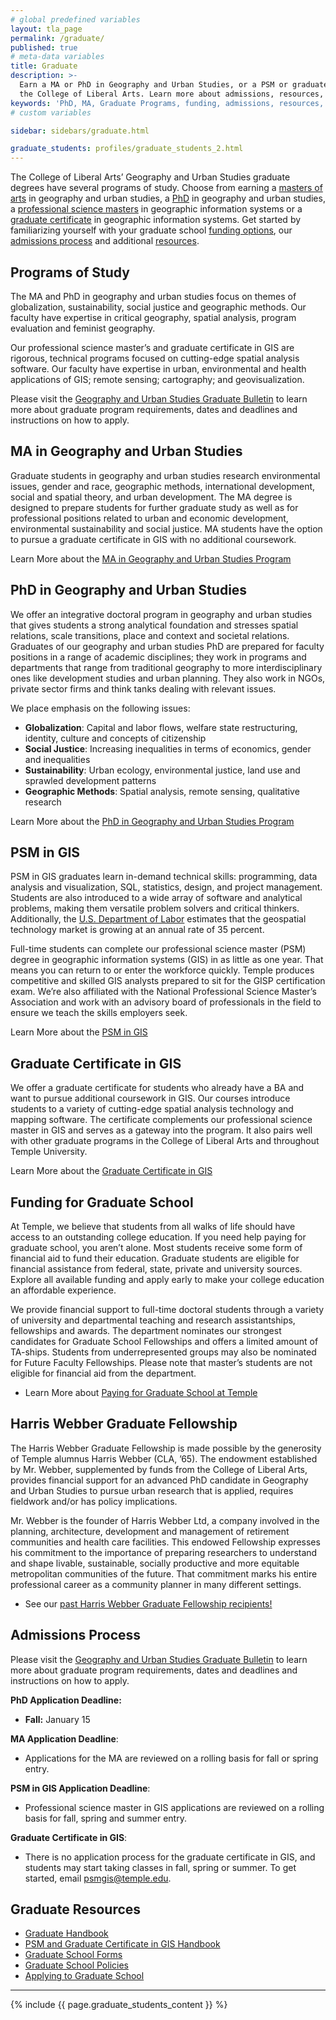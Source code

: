 ```yaml
---
# global predefined variables
layout: tla_page
permalink: /graduate/
published: true
# meta-data variables
title: Graduate
description: >-
  Earn a MA or PhD in Geography and Urban Studies, or a PSM or graduate certificate in Geographic Information Systems (GIS) in 
  the College of Liberal Arts. Learn more about admissions, resources, funding, and graduate programs at Temple University.
keywords: 'PhD, MA, Graduate Programs, funding, admissions, resources, psm, graduate certificate, GUS, GIS'
# custom variables

sidebar: sidebars/graduate.html

graduate_students: profiles/graduate_students_2.html
---
```

The College of Liberal Arts’ Geography and Urban Studies graduate degrees have several programs of study. Choose from earning a [masters of arts](#ma-in-geography-and-urban-studies) in geography and urban studies, a [PhD](#phd-in-geography-and-urban-studies) in geography and urban studies, a [professional science masters](#psm-in-gis) in geographic information systems or a [graduate certificate](#graduate-certificate-in-gis) in geographic information systems. Get started by familiarizing yourself with your graduate school [funding options](#funding-for-graduate-school), our [admissions process](#admissions-process) and additional [resources](#graduate-resources).

## Programs of Study
The MA and PhD in geography and urban studies focus on themes of globalization, sustainability, social justice and geographic methods. Our faculty have expertise in critical geography, spatial analysis, program evaluation and feminist geography.

Our professional science master’s and graduate certificate in GIS are rigorous, technical programs focused on cutting-edge spatial analysis software. Our faculty have expertise in urban, environmental and health applications of GIS; remote sensing; cartography; and geovisualization.

Please visit the [Geography and Urban Studies Graduate Bulletin](http://bulletin.temple.edu/graduate/scd/cla/english-ma/#admissiontext) to learn more about graduate program requirements, dates and deadlines and instructions on how to apply.

## MA in Geography and Urban Studies
Graduate students in geography and urban studies research environmental issues, gender and race, geographic methods, international development, social and spatial theory, and urban development. The MA degree is designed to prepare students for further graduate study as well as for professional positions related to urban and economic development, environmental sustainability and social justice. MA students have the option to pursue a graduate certificate in GIS with no additional coursework.

Learn More about the [MA in Geography and Urban Studies Program](http://bulletin.temple.edu/graduate/scd/cla/geography-urban-studies-ma/)

## PhD in Geography and Urban Studies
We offer an integrative doctoral program in geography and urban studies that gives students a strong analytical foundation and stresses spatial relations, scale transitions, place and context and societal relations. Graduates of our geography and urban studies PhD are prepared for faculty positions in a range of academic disciplines; they work in programs and departments that range from traditional geography to more interdisciplinary ones like development studies and urban planning. They also work in NGOs, private sector firms and think tanks dealing with relevant issues.

We place emphasis on the following issues:
- **Globalization**: Capital and labor flows, welfare state restructuring, identity, culture and concepts of citizenship
- **Social Justice**: Increasing inequalities in terms of economics, gender and inequalities
- **Sustainability**: Urban ecology, environmental justice, land use and sprawled development patterns
- **Geographic Methods**: Spatial analysis, remote sensing, qualitative research

Learn More about the [PhD in Geography and Urban Studies Program](http://bulletin.temple.edu/graduate/scd/cla/geography-urban-studies-phd/)

## PSM in GIS
PSM in GIS graduates learn in-demand technical skills: programming, data analysis and visualization, SQL, statistics, design, and project management. Students are also introduced to a wide array of software and analytical problems, making them versatile problem solvers and critical thinkers. Additionally, the  [U.S. Department of Labor](https://www.doleta.gov/brg/indprof/geospatial_profile.cfm) estimates that the geospatial technology market is growing at an annual rate of 35 percent. 

Full-time students can complete our professional science master (PSM) degree in geographic information systems (GIS) in as little as one year. That means you can return to or enter the workforce quickly. Temple produces competitive and skilled GIS analysts prepared to sit for the GISP certification exam. We’re also affiliated with the National Professional Science Master’s Association and work with an advisory board of professionals in the field to ensure we teach the skills employers seek.

Learn More about the [PSM in GIS](http://bulletin.temple.edu/graduate/scd/cla/geographic-information-systems-psm/)

## Graduate Certificate in GIS
We offer a graduate certificate for students who already have a BA and want to pursue additional coursework in GIS. Our courses introduce students to a variety of cutting-edge spatial analysis technology and mapping software. The certificate complements our professional science master in GIS and serves as a gateway into the program. It also pairs well with other graduate programs in the College of Liberal Arts and throughout Temple University.

Learn More about the [Graduate Certificate in GIS](http://bulletin.temple.edu/graduate/scd/cla/geographic-information-systems-certificate/)

## Funding for Graduate School
At Temple, we believe that students from all walks of life should have access to an outstanding college education. If you need help paying for graduate school, you aren’t alone. Most students receive some form of financial aid to fund their education. Graduate students are eligible for financial assistance from federal, state, private and university sources. Explore all available funding and apply early to make your college education an affordable experience.

We provide financial support to full-time doctoral students through a variety of university and departmental teaching and research assistantships, fellowships and awards. The department nominates our strongest candidates for Graduate School Fellowships and offers a limited amount of TA-ships. Students from underrepresented groups may also be nominated for Future Faculty Fellowships. Please note that master’s students are not eligible for financial aid from the department.

- Learn More about [Paying for Graduate School at Temple](http://www.temple.edu/grad/finances/)

## Harris Webber Graduate Fellowship
The Harris Webber Graduate Fellowship is made possible by the generosity of Temple alumnus Harris Webber (CLA, ’65). The endowment established by Mr. Webber, supplemented by funds from the College of Liberal Arts, provides financial support for an advanced PhD candidate in Geography and Urban Studies to pursue urban research that is applied, requires fieldwork and/or has policy implications.

Mr. Webber is the founder of Harris Webber Ltd, a company involved in the planning, architecture, development and management of retirement communities and health care facilities. This endowed Fellowship expresses his commitment to the importance of preparing researchers to understand and shape livable, sustainable, socially productive and more equitable metropolitan communities of the future.  That commitment marks his entire professional career as a community planner in many different settings.

- See our [past Harris Webber Graduate Fellowship recipients!](https://www.cla.temple.edu/geography-and-urban-studies/student-life#harris-webber-graduate-fellowship-recipients)

## Admissions Process
Please visit the [Geography and Urban Studies Graduate Bulletin](http://bulletin.temple.edu/graduate/scd/cla/english-ma/#admissiontext) to learn more about graduate program requirements, dates and deadlines and instructions on how to apply.

**PhD Application Deadline:**<br>
- **Fall:** January 15 <br>

**MA Application Deadline**:
- Applications for the MA are reviewed on a rolling basis for fall or spring entry.

**PSM in GIS Application Deadline**:
- Professional science master in GIS applications are reviewed on a rolling basis for fall, spring and summer entry.

**Graduate Certificate in GIS**:
- There is no application process for the graduate certificate in GIS, and students may start taking classes in fall, spring or summer. To get started, email [psmgis@temple.edu](mailto:psmgis@temple.edu).

## Graduate Resources
- [Graduate Handbook](https://liberalarts.temple.edu/sites/liberalarts/files/GUS-MA-PhD-graduatehandbook2016-2017.pdf)
- [PSM and Graduate Certificate in GIS Handbook](https://liberalarts.temple.edu/sites/liberalarts/files/Handbook%20for%20PSM%20and%20Certificate%20in%20GIS%2020180823%20%281%29.docx)
- [Graduate School Forms](http://www.temple.edu/grad/forms/index.htm)
- [Graduate School Policies](http://www.temple.edu/grad/policies/index.htm)
- [Applying to Graduate School](http://www.temple.edu/grad/admissions/howtoapply.htm)

___

{% include {{ page.graduate_students_content }} %}

